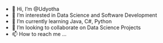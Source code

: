 - 👋 Hi, I’m @Udyotha
- 👀 I’m interested in Data Science and Software Development
- 🌱 I’m currently learning Java, C#, Python
- 💞️ I’m looking to collaborate on Data Science Projects
- 📫 How to reach me ...

<!---
Udyotha/Udyotha is a ✨ special ✨ repository because its `README.md` (this file) appears on your GitHub profile.
You can click the Preview link to take a look at your changes.
--->
